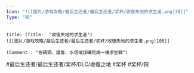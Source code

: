 ```yaml
---
Icon: "![[图片/游戏攻略/最后生还者/最后生还者/奖杯/收復失地的求生者.png|30]]"
Type: "铜"
---
```

```ad-common-bronze-trophy
title: (Title:: "收復失地的求生者")
![[图片/游戏攻略/最后生还者/最后生还者/奖杯/收復失地的求生者.png|100]]

(Comment:: "在碼頭、議會、水塔或煤礦完成一場求生戰")
```

#最后生还者/最后生还者/奖杯/DLC/收復之地 #奖杯 #奖杯/铜
